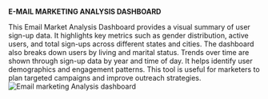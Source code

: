 **E-MAIL MARKETING ANALYSIS DASHBOARD**

This Email Market Analysis Dashboard provides a visual summary of user sign-up data. It highlights key metrics such as gender distribution, active users, and total sign-ups across different states and cities. The dashboard also breaks down users by living and marital status. Trends over time are shown through sign-up data by year and time of day. It helps identify user demographics and engagement patterns. This tool is useful for marketers to plan targeted campaigns and improve outreach strategies.
![Email marketing Analysis dashboard](https://github.com/user-attachments/assets/33d18604-1c32-44aa-80b6-be04b66107a6)
